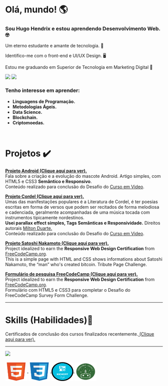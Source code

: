 <h1> Olá, mundo! 🌎</h1>
<h3>Sou Hugo Hendrix e estou aprendendo Desenvolvimento Web. 🤓</h3>

<p>Um eterno estudante e amante de tecnologia. 🧠</p>
<p>Identifico-me com o front-end e UI/UX Design. 🖥️ </p>
<p>Estou me graduando em Superior de Tecnologia em Marketing Digital 🚀</p>
<a href = "mailto:hugohendrixc@gmail.com"><img src="https://img.shields.io/badge/Gmail-D14836?style=for-the-badge&logo=gmail&logoColor=white" target="_blank"></a>
  <a href="https://www.linkedin.com/in/hugohendrix" target="_blank"><img src="https://img.shields.io/badge/-LinkedIn-%230077B5?style=for-the-badge&logo=linkedin&logoColor=white" target="_blank"></a> 

<p><h3>Tenho interesse em aprender: </h3> 
 <ul>
   <li><strong>Linguagens de Programação.</strong></li>
   <li><strong>Metodologias Ágeis.</strong></li>
   <li><strong>Data Science.</strong></li>
   <li><strong>Blockchain.</strong></li>
   <li><strong>Criptomoedas.</strong></li></p>
  </ul>
<br>
<div">
<h1>Projetos ✔️</h1>
<p><strong> <a href="https://hugohendrix.github.io/projeto-android/" target="_blank">Projeto Android (Clique aqui para ver).</a></strong>
  <br>Fala sobre a criação e a evolução do mascote Android. Artigo simples, com HTML5 e CSS3 <strong>Semântico e Responsivo</strong>. 
  <br>Conteúdo realizado para conclusão do Desafio do <a href="https://www.cursoemvideo.com/">Curso em Video</a>.</p>
 
 <p><strong> <a href="https://hugohendrix.github.io/projeto-cordel/" target="_blank">Projeto Cordel (Clique aqui para ver).</a></strong> 
  <br>Umas das manifestações populares é a Literatura de Cordel, é ter poesias escritas em forma de versos que podem ser recitados de forma melodiosa e cadenciada, geralmente acompanhadas de uma música tocada com instrumentos tipicamente nordestinos. <strong> <br>Usei parallax effect simples, Tags Semânticas e Responsividade.</strong> Direitos autorais <a href="https://www.recantodasletras.com.br/poesias/3186743">Milton Duarte.</a> 
<br>Conteúdo realizado para conclusão do Desafio do <a href="https://www.cursoemvideo.com/">Curso em Video</a>. </p>
 
 <p><strong><a href="https://codepen.io/hugo_hendrix/full/PoOoRdZ">Projeto Satoshi Nakamoto (Clique aqui para ver).</a></strong>
  <br>Project idealized to earn the <strong>Responsive Web Design Certification</strong> from  <a href="https://www.freecodecamp.org/learn/">FreeCodeCamp.org</a>.
<br>This is a simple page with HTML and CSS shows informations about Satoshi Nakamoto, the “man” who's created bitcoin. Tribute Page Challenge. </p> 


 <p><strong><a href="https://codepen.io/hugo_hendrix/full/JjOdbwE">Formulário de pesquisa FreeCodeCamp (Clique aqui para ver).</a></strong>
  <br>Project idealized to earn the <strong>Responsive Web Design Certification</strong> from  <a href="https://www.freecodecamp.org/learn/">FreeCodeCamp.org</a>.
<br> Formulário com HTML5 e CSS3 para completar o Desafio do FreeCodeCamp Survey Form Challenge.</p> 


</div>  
<hr>
<h1>Skills (Habilidades)💪 </h1>
  <p>Certificados de conclusão dos cursos finalizados recentemente.<a href="https://github.com/HugoHendrix/Certificados" target="_blank"> (Clique aqui para ver).</a></p>
  <hr>
<div align="left">
  <a href="https://github.com/hugohendrix">
  <img height="180em" src="https://github-readme-stats.vercel.app/api/top-langs/?username=hugohendrix&layout=compact&langs_count=7&theme=dark"/>
    <div style="display: inline_block"><br>
  
  <img align="center" alt="hugo-HTML" title="HTML5" height="60" width="70" src="https://raw.githubusercontent.com/devicons/devicon/master/icons/html5/html5-original.svg">
  <img align="center" alt="hugo-CSS" title="CSS3" height="60" width="70" src="https://raw.githubusercontent.com/devicons/devicon/master/icons/css3/css3-original.svg">
  <img align="center" alt="Kickoff Badge (Gerenciamento de projetos Ágil)" title="Kickoff Badge (Gerenciamento de projetos Ágil)" height="60" width="70" src="https://raw.githubusercontent.com/HugoHendrix/Certificados/5a1b7976c332b38e904e54ae87c8a95b749eb3f9/Desenvolvimento%20Pessoal/Kickoff-Badge.png">
   <img align="center" alt="Camper Badge" title="FreeCodeCamp Badge - 300 hours Responsive Web Design Certification"  height="60" width="70" src="https://raw.githubusercontent.com/HugoHendrix/Certificados/a7d92eabf1fe9f8c7b767c8845282f90c9d421ea/Dev/CamperBot-removebg-preview.png">
  
</div>
</div>

##
